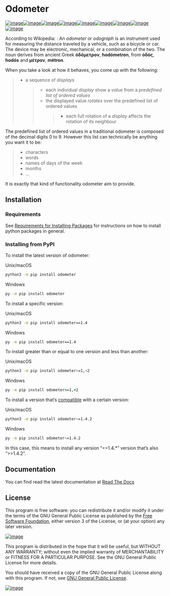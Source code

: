 # Odometer

[![image](https://img.shields.io/badge/License-GPLv3-blue.svg)](https://www.gnu.org/licenses/gpl-3.0)[![image](https://readthedocs.org/projects/odometer/badge/?version=latest)](https://odometer.readthedocs.io/en/latest/?badge=latest)[![image](https://img.shields.io/endpoint?url=https://python-poetry.org/badge/v0.json)](https://python-poetry.org/)[![image](https://img.shields.io/badge/semantic--release-angular-e10079?logo=semantic-release)](https://github.com/python-semantic-release/python-semantic-release)[![image](https://img.shields.io/badge/pre--commit-enabled-brightgreen?logo=pre-commit)](https://github.com/pre-commit/pre-commit)[![image](https://img.shields.io/badge/linting-pylint-yellowgreen)](https://github.com/pylint-dev/pylint)[![image](http://www.mypy-lang.org/static/mypy_badge.svg)](https://github.com/python/mypy)[![image](https://img.shields.io/badge/code%20style-black-000000.svg)](https://github.com/psf/black)[![image](https://img.shields.io/badge/security-bandit-yellow.svg)](https://github.com/PyCQA/bandit)

According to Wikipedia:
: An *odometer* or *odograph* is an instrument used for measuring the distance traveled by a vehicle, such as a bicycle or car. The device may be electronic, mechanical, or a combination of the two. The noun derives from ancient Greek **ὁδόμετρον**, **hodómetron**, from **ὁδός**, **hodós** and **μέτρον**, **métron**.

When you take a look at how it behaves, you come up with the following:

> - a sequence of *displays*
>   > - each individual *display* show a *value* from a *predefined list of ordered values*
>   > - the displayed value *rotates* over the predefined list of ordered values
>   >   > - each full rotation of a *display* affects the rotation of its neighbour

The predefined list of ordered values in a traditional odometer is composed of the decimal digits 0 to 9.
However this list can technically be anything you want it to be:

> - characters
> - words
> - names of days of the week
> - months
> - …

It is exactly that kind of functionality odometer aim to provide.

## Installation

### Requirements

See [Requirements for Installing Packages](https://packaging.python.org/en/latest/tutorials/installing-packages/#installing-requirements) for
instructions on how to install python packages in general.

### Installing from PyPI

To install the latest version of odometer:

Unix/macOS

```bash
python3 -m pip install odometer
```

Windows

```bat
py -m pip install odometer
```

To install a specific version:

Unix/macOS

```bash
python3 -m pip install odometer==1.4
```

Windows

```bat
py -m pip install odometer==1.4
```

To install greater than or equal to one version and less than another:

Unix/macOS

```bash
python3 -m pip install odometer>=1,<2
```

Windows

```bat
py -m pip install odometer>=1,<2
```

To install a version that’s [compatible](https://packaging.python.org/en/latest/specifications/version-specifiers/#version-specifiers-compatible-release)
with a certain version: 

Unix/macOS

```bash
python3 -m pip install odometer~=1.4.2
```

Windows

```bat
py -m pip install odometer~=1.4.2
```

In this case, this means to install any version “==1.4.\*” version that’s also
“>=1.4.2”.

## Documentation

You can find read the latest documentation at [Read The Docs](https://odometer.readthedocs.io/en/latest/)

## License

This program is free software: you can redistribute it and/or modify it under the terms of the GNU General Public License as published by the [Free Software Foundation](https://www.fsf.org/), either version 3 of the License, or (at your option) any later version.

[![image](https://static.fsf.org/common/img/logo-new.png)](https://www.fsf.org/)

This program is distributed in the hope that it will be useful, but WITHOUT ANY WARRANTY; without even the implied warranty of MERCHANTABILITY or FITNESS FOR A PARTICULAR PURPOSE. See the GNU General Public License for more details.

You should have received a copy of the GNU General Public License  along with this program. If not, see [GNU General Public License](https://www.gnu.org/licenses/gpl-3.0.en.html).

[![image](https://www.gnu.org/graphics/gplv3-or-later.svg)](https://www.gnu.org/licenses/gpl-3.0.en.html)
